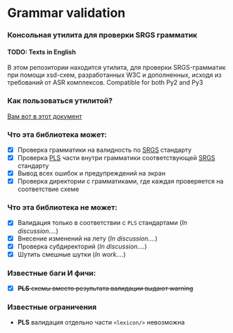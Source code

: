 # Grammar validation

### Консольная утилита для проверки SRGS грамматик

#### TODO: Texts in English

В этом репозитории находится утилита, для проверки SRGS-грамматик при помощи
xsd-схем, разработанных W3C и дополненных, исходя из требований от ASR
комплексов. Compatible for both Py2 and Py3

### Как пользоваться утилитой?

[Вам вот в этот документ](HOWTO.md)

### Что эта библиотека может:

 * [x] Проверка грамматики на валидность по 
 [SRGS](https://www.w3.org/TR/speech-grammar/) стандарту
 * [x] Проверка [PLS](https://www.w3.org/TR/pronunciation-lexicon/) части внутри грамматики соответствующей
 [SRGS](https://www.w3.org/TR/speech-grammar/) стандарту 
 * [x] Вывод всех ошибок и предупреждений на экран
 * [x] Проверка директории с грамматиками, где каждая проверяется на соответствие схеме

### Что эта библиотека не может:

 * [x] Валидация только в соответствии с `PLS` стандартами (*In discussion....*)
 * [x] Внесение изменений на лету (*In discussion....*)
 * [x] Проверка субдиректорий (*In discussion....*)
 * [x] Шутить смешные шутки (*In work....*)

### Известные баги И фичи:

 * [x] ~~**PLS** схемы вместо результата валидации выдают warning~~

### Известные ограничения

 * **PLS** валидация отдельно части `<lexicon/>` невозможна
